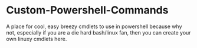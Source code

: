# Custom-Powershell-Commands
A place for cool, easy breezy cmdlets to use in powershell because why not, especially if you are a die hard bash/linux fan, then you can create your own linuxy cmdlets here. 


